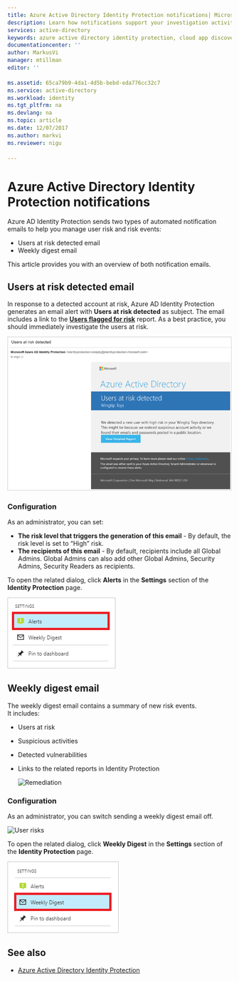 ```yaml
---
title: Azure Active Directory Identity Protection notifications| Microsoft Docs
description: Learn how notifications support your investigation activities.
services: active-directory
keywords: azure active directory identity protection, cloud app discovery, managing applications, security, risk, risk level, vulnerability, security policy
documentationcenter: ''
author: MarkusVi
manager: mtillman
editor: ''

ms.assetid: 65ca79b9-4da1-4d5b-bebd-eda776cc32c7
ms.service: active-directory
ms.workload: identity
ms.tgt_pltfrm: na
ms.devlang: na
ms.topic: article
ms.date: 12/07/2017
ms.author: markvi
ms.reviewer: nigu

---
```

# Azure Active Directory Identity Protection notifications

Azure AD Identity Protection sends two types of automated notification emails to help you manage user risk and risk events:

- Users at risk detected email
- Weekly digest email

This article provides you with an overview of both notification emails.


## Users at risk detected email

In response to a detected account at risk, Azure AD Identity Protection generates an email alert with **Users at risk detected** as subject. The email includes a link to the **[Users flagged for risk](active-directory-reporting-security-user-at-risk.md)** report. As a best practice, you should immediately investigate the users at risk.

![Users at risk detected email](./media/active-directory-identityprotection-notifications/01.png)


### Configuration

As an administrator, you can set:

- **The risk level that triggers the generation of this email** - By default, the risk level is set to “High” risk.
- **The recipients of this email** - By default, recipients include all Global Admins. Global Admins can also add other Global Admins, Security Admins, Security Readers as recipients.  


To open the related dialog, click **Alerts** in the **Settings** section of the **Identity Protection** page.

![Users at risk detected email](./media/active-directory-identityprotection-notifications/05.png)


## Weekly digest email

The weekly digest email contains a summary of new risk events.  
It includes:

- Users at risk

- Suspicious activities

- Detected vulnerabilities

- Links to the related reports in Identity Protection

    ![Remediation](./media/active-directory-identityprotection-notifications/400.png "Remediation")

### Configuration

As an administrator, you can switch sending a weekly digest email off.

![User risks](./media/active-directory-identityprotection-notifications/62.png "User risks")

To open the related dialog, click **Weekly Digest** in the **Settings** section of the **Identity Protection** page.

![Users at risk detected email](./media/active-directory-identityprotection-notifications/04.png)


## See also

- [Azure Active Directory Identity Protection](active-directory-identityprotection.md)
